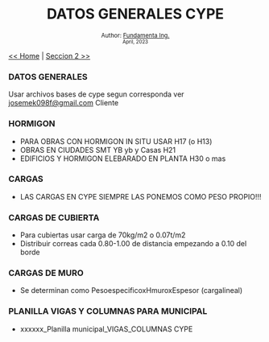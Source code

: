<div align="center">


  <h1> DATOS GENERALES CYPE</h1>
  

  <sub>Author:
  <a href="" target="_blank">Fundamenta Ing.</a><br>
  <small> April, 2023</small>
  </sub>
</div>

[<< Home](https://github.com/FUNDAMENTA-ING/FUNDAMENTA-DOC/blob/main/README.md) | [Seccion 2 >>](https://github.com/FUNDAMENTA-ING/FUNDAMENTA-DOC/blob/main/README.md)





### DATOS GENERALES

Usar archivos bases de cype segun corresponda ver josemek098f@gmail.com Cliente 

### HORMIGON
- PARA OBRAS CON HORMIGON IN SITU USAR H17 (o H13)
- OBRAS EN CIUDADES SMT YB yb y Casas H21
- EDIFICIOS Y HORMIGON ELEBARADO EN PLANTA H30 o mas

### CARGAS
- LAS CARGAS EN CYPE SIEMPRE LAS PONEMOS COMO PESO PROPIO!!!
  
### CARGAS DE CUBIERTA
- Para cubiertas usar carga de 70kg/m2 o 0.07t/m2
- Distribuir correas cada 0.80-1.00 de distancia empezando a 0.10 del borde

### CARGAS DE MURO  
- Se determinan como PesoespecificoxHmuroxEspesor (cargalineal)

### PLANILLA VIGAS Y COLUMNAS PARA MUNICIPAL

 - xxxxxx_Planilla municipal_VIGAS_COLUMNAS CYPE

